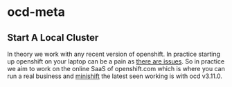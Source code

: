 # ocd-meta

## Start A Local Cluster

In theory we work with any recent version of openshift. In practice starting up openshift on your laptop can be a pain as [there are issues](https://github.com/openshift/origin/issues/18596). So in practice we aim to work on the online SaaS of openshift.com which is where you can run a real business and [minishift](https://docs.okd.io/latest/minishift/getting-started/installing.html) the latest seen working is with ocd v3.11.0.
